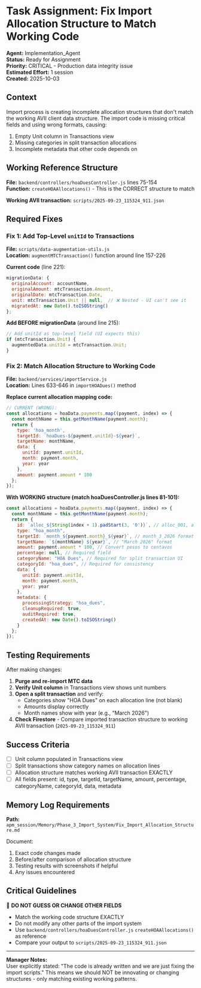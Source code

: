 # Task Assignment: Fix Import Allocation Structure to Match Working Code

**Agent:** Implementation_Agent  
**Status:** Ready for Assignment  
**Priority:** CRITICAL - Production data integrity issue  
**Estimated Effort:** 1 session  
**Created:** 2025-10-03

## Context

Import process is creating incomplete allocation structures that don't match the working AVII client data structure. The import code is missing critical fields and using wrong formats, causing:
1. Empty Unit column in Transactions view
2. Missing categories in split transaction allocations
3. Incomplete metadata that other code depends on

## Working Reference Structure

**File:** `backend/controllers/hoaDuesController.js` lines 75-154  
**Function:** `createHOAAllocations()` - This is the CORRECT structure to match

**Working AVII transaction:** `scripts/2025-09-23_115324_911.json`

## Required Fixes

### Fix 1: Add Top-Level `unitId` to Transactions

**File:** `scripts/data-augmentation-utils.js`  
**Location:** `augmentMTCTransaction()` function around line 157-226

**Current code** (line 221):
```javascript
migrationData: {
  originalAccount: accountName,
  originalAmount: mtcTransaction.Amount,
  originalDate: mtcTransaction.Date,
  unit: mtcTransaction.Unit || null,  // ❌ Nested - UI can't see it
  migratedAt: new Date().toISOString()
};
```

**Add BEFORE migrationData** (around line 215):
```javascript
// Add unitId as top-level field (UI expects this)
if (mtcTransaction.Unit) {
  augmentedData.unitId = mtcTransaction.Unit;
}
```

### Fix 2: Match Allocation Structure to Working Code

**File:** `backend/services/importService.js`  
**Location:** Lines 633-646 in `importHOADues()` method

**Replace current allocation mapping code:**
```javascript
// CURRENT (WRONG):
const allocations = hoaData.payments.map((payment, index) => {
  const monthName = this.getMonthName(payment.month);
  return {
    type: 'hoa_month',
    targetId: `hoaDues-${payment.unitId}-${year}`,
    targetName: monthName,
    data: {
      unitId: payment.unitId,
      month: payment.month,
      year: year
    },
    amount: payment.amount * 100
  };
});
```

**With WORKING structure (match hoaDuesController.js lines 81-101):**
```javascript
const allocations = hoaData.payments.map((payment, index) => {
  const monthName = this.getMonthName(payment.month);
  return {
    id: `alloc_${String(index + 1).padStart(3, '0')}`, // alloc_001, alloc_002, etc.
    type: "hoa_month",
    targetId: `month_${payment.month}_${year}`, // month_3_2026 format
    targetName: `${monthName} ${year}`, // "March 2026" format
    amount: payment.amount * 100, // Convert pesos to centavos
    percentage: null, // Required field
    categoryName: "HOA Dues", // Required for split transaction UI
    categoryId: "hoa_dues", // Required for consistency
    data: {
      unitId: payment.unitId,
      month: payment.month,
      year: year
    },
    metadata: {
      processingStrategy: "hoa_dues",
      cleanupRequired: true,
      auditRequired: true,
      createdAt: new Date().toISOString()
    }
  };
});
```

## Testing Requirements

After making changes:

1. **Purge and re-import MTC data**
2. **Verify Unit column** in Transactions view shows unit numbers
3. **Open a split transaction** and verify:
   - Categories show "HOA Dues" on each allocation line (not blank)
   - Amounts display correctly
   - Month names show with year (e.g., "March 2026")
4. **Check Firestore** - Compare imported transaction structure to working AVII transaction (`2025-09-23_115324_911`)

## Success Criteria

- [ ] Unit column populated in Transactions view
- [ ] Split transactions show category names on allocation lines
- [ ] Allocation structure matches working AVII transaction EXACTLY
- [ ] All fields present: id, type, targetId, targetName, amount, percentage, categoryName, categoryId, data, metadata

## Memory Log Requirements

**Path:** `apm_session/Memory/Phase_3_Import_System/Fix_Import_Allocation_Structure.md`

Document:
1. Exact code changes made
2. Before/after comparison of allocation structure
3. Testing results with screenshots if helpful
4. Any issues encountered

## Critical Guidelines

🚨 **DO NOT GUESS OR CHANGE OTHER FIELDS**  
- Match the working code structure EXACTLY
- Do not modify any other parts of the import system
- Use `backend/controllers/hoaDuesController.js` `createHOAAllocations()` as reference
- Compare your output to `scripts/2025-09-23_115324_911.json`

---

**Manager Notes:**  
User explicitly stated: "The code is already written and we are just fixing the import scripts." This means we should NOT be innovating or changing structures - only matching existing working patterns.

